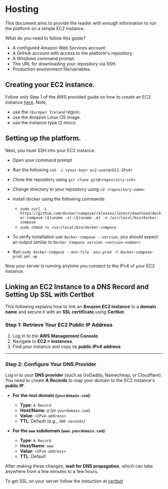 # Hosting

This document aims to provide the reader with enough information to run the platform on a simple EC2 instance.

What do you need to follow this guide?
- A configured Amazon Web Services account.
- A GitHub account with access to the platform's repository.
- A Windows command prompt.
- The URL for downloading your repository via SSH.
- Production environment file/variables.

## Creating your EC2 instance.

Follow only Step 1 of the AWS provided guide on how to create an EC2 instance [here](https://docs.aws.amazon.com/AWSEC2/latest/UserGuide/EC2_GetStarted.html). 
Note,
- use the `(Europe) Ireland` region.
- use the Amazon Linux OS image.
- use the instance type t2.micro.
## Setting up the platform.

Next, you must SSH into your EC2 instance.
- Open your command prompt
- Run the following `ssh -i <your-key> ec2-user@<EC2-IPv4>`
- Clone the repository using `git clone git@<repository-ssh>`
- Change directory to your repository using `cd <repository-name>`
- Install docker using the following commands
    - `sudo curl -L https://github.com/docker/compose/releases/latest/download/docker-compose-\$(uname -s)-\$(uname -m) -o /usr/local/bin/docker-compose`
    - `sudo chmod +x /usr/local/bin/docker-compose`
- To verify installation use `docker-compose --version`, you should expect an output similar to `Docker Compose version <version-number>`

- Run `sudo docker-compose --env-file .env.prod -f docker-compose-prod.yml up`

Now your server is running anytime you connect to the IPv4 of your EC2 instance.

## Linking an EC2 Instance to a DNS Record and Setting Up SSL with Certbot  

This following explains how to link an **Amazon EC2 instance** to a **domain name** and secure it with an **SSL certificate** using **Certbot**.

### Step 1: Retrieve Your EC2 Public IP Address  

1. Log in to the **AWS Management Console**.  
2. Navigate to **EC2 > Instances**.  
3. Find your instance and copy its **public IPv4 address**.  

---

### Step 2: Configure Your DNS Provider  

Log in to your **DNS provider** (such as GoDaddy, Namecheap, or Cloudflare).  
You need to create **A Records** to map your domain to the EC2 instance's **public IP**.

- **For the root domain (`yourdomain.com`)**:  
  - **Type**: `A Record`  
  - **Host/Name**: `@` (or `yourdomain.com`)  
  - **Value**: `<IPv4-address>`  
  - **TTL**: Default (e.g., `300 seconds`)  

- **For the `www` subdomain (`www.yourdomain.com`)**:  
  - **Type**: `A Record`  
  - **Host/Name**: `www`  
  - **Value**: `<IPv4-address>`  
  - **TTL**: Default  

After making these changes, **wait for DNS propagation**, which can take anywhere from a few minutes to a few hours.  

To get SSL on your server follow the instuction at [certbot](https://certbot.eff.org/)